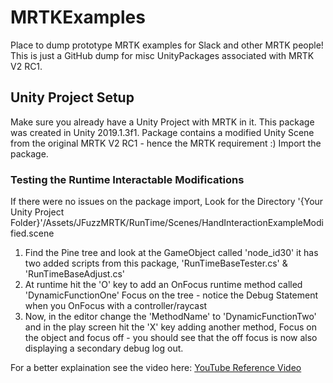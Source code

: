 # MRTKExamples
Place to dump prototype MRTK examples for Slack and other MRTK people!
This is just a GitHub dump for misc UnityPackages associated with MRTK V2 RC1.

## Unity Project Setup
Make sure you already have a Unity Project with MRTK in it. This package was created in Unity 2019.1.3f1.
Package contains a modified Unity Scene from the original MRTK V2 RC1 - hence the MRTK requirement :) 
Import the package.

### Testing the Runtime Interactable Modifications
If there were no issues on the package import, Look for the Directory '{Your Unity Project Folder}'/Assets/JFuzzMRTK/RunTime/Scenes/HandInteractionExampleModified.scene

1. Find the Pine tree and look at the GameObject called 'node_id30' it has two added scripts from this package, 'RunTimeBaseTester.cs' & 'RunTimeBaseAdjust.cs'
2. At runtime hit the 'O' key to add an OnFocus runtime method called 'DynamicFunctionOne'
Focus on the tree - notice the Debug Statement when you OnFocus with a controller/raycast
3. Now, in the editor change the 'MethodName' to 'DynamicFunctionTwo' and in the play screen hit the 'X' key adding another method, Focus on the object and focus off - you should see that the off focus is now also displaying a secondary debug log out.

For a better explaination see the video here: [YouTube Reference Video](https://youtu.be/47OExTOOuyU)
